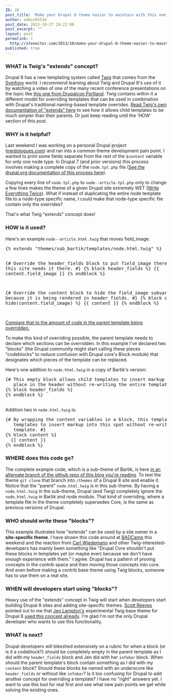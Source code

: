 ```yaml
---
ID: 20
post_title: 'Make your Drupal 8 theme easier to maintain with this one weird trick (Twig&#8217;s &#8220;extends&#8221; concept)'
author: admin65534
post_date: 2013-10-27 19:22:08
post_excerpt: ""
layout: post
permalink: >
  http://stevector.com/2013/10/make-your-drupal-8-theme-easier-to-maintain-with-this-one-weird-trick-twigs-extends-concept/
published: true
---
```

<h3>WHAT is Twig's "extends" concept?</h3>
Drupal 8 has a new templating system called <a href="http://twig.sensiolabs.org/">Twig</a> that comes from the <a href="http://symfony.com/">Symfony</a> world.
I recommend learning about Twig and Drupal 8's use of it by watching a video of one of the many recent conference presentations on the topic like <a href="https://portland2013.drupal.org/session/using-twig-new-template-engine-drupal-8">this one from Drupalcon Portland</a>.
Twig contains within it a different model for overriding templates that can be used in combination with Drupal's traditional naming-based template overrides.
<a href="http://twig.sensiolabs.org/doc/tags/extends.html">Read Twig's own documentation of "extends" here</a> to see how it allows child templates to be much simpler than their parents. Or just keep reading until the 'HOW' section of this post.
<h3>WHY is it helpful?</h3>
Last weekend I was working on a personal Drupal project (<a href="http://nerdologues.com">nerdologues.com</a>) and ran into a common theme development pain point.
I wanted to print some fields separate from the rest of the <code>$content</code> variable for only one node type.
In Drupal 7 (and prior versions) this process involves making a complete copy of the <code>node.tpl.php</code> file (<a href="https://drupal.org/node/17565">See the drupal.org documentation of this process here</a>).

Copying every line of <code>node.tpl.php</code> to <code>node--article.tpl.php</code> only to change a few lines makes the theme of a given Drupal site extremely WET (<a href="http://en.wikipedia.org/wiki/Don't_repeat_yourself#DRY_vs_WET_solutions">Write Everything Twice</a>).
What if instead of duplicating the entire node template file to a node-type specific name, I could make that node-type specific file contain only the overrides?

That's what Twig "extends" concept does!
<h3>HOW is it used?</h3>
Here's an example <code>node--article.html.twig</code> that moves field_image.
<pre>{% extends "themes/sub_bartik/templates/node.html.twig" %}

{# Override the header_fields block to put field_image there because this site
   needs it there. #}
{% block header_fields %}
  {{ content.field_image }}
{% endblock %}

{# Override the content block to hide the field_image subvariable because
   it is being rendered in header_fields. #}
{% block content %}
  {% hide(content.field_image) %}
  {{ content }}
{% endblock %}

</pre>
<a href="https://github.com/stevector/stevector.github.io/blob/example--twig-extends/templates/node.html.twig">Compare that to the amount of code in the parent template being overridden.</a>

To make this kind of overriding possible, the parent template needs to declare which sections can be overridden. In this example I've declared two "blocks" (the Drupal community might start calling these pieces "codeblocks" to reduce confusion with Drupal core's Block module) that designates which pieces of the template can be replaced.

Here's one addition to <code>node.html.twig</code> in a copy of Bartik's version:
<pre>{# This empty block allows child templates to insert markup into this
   place in the header without re-writing the entire template. #}
{% block header_fields %}
{% endblock %}

</pre>
Addition two in <code>node.html.twig</code> is:
<pre>{# By wrapping the content variables in a block, this template allows child
   templates to insert markup into this spot without re-writing the entire
   template. #}
{% block content %}
  {{ content }}
{% endblock %}
</pre>
<h3>WHERE does this code go?</h3>
The complete example code, which is a sub-theme of Bartik, is here <a href="https://github.com/stevector/stevector.github.io/tree/example--twig-extends">in an alternate branch of the github repo of this blog you're reading</a>.
To test the theme <code>git clone</code> that branch into <code>/themes</code> of a Drupal 8 site and enable it.
Notice that the "parent" <code>node.html.twig</code> is in this sub-theme.
By having a <code>node.html.twig</code> in the sub-theme, Drupal (and Twig) completely ignore the <code>node.html.twig</code> in Bartik and node module.
That kind of overriding, where a template file in the theme completely supersedes Core, is the same as previous versions of Drupal.
<h3>WHO should write these "blocks"?</h3>
This example illustrates how "extends" can be used by a site owner in a <strong>site-specific theme</strong>.
I have shown this code around at <a href="http://2013.badcamp.net/">BADCamp</a> this weekend and the reaction from <a href="https://twitter.com/c4rl">Carl Wiedemann</a> and other Twig-interested-developers has mainly been something like "Drupal Core shouldn't put these blocks in templates yet (or maybe ever) because we don't have enough experience with them."
I agree.
Drupal has a pattern of proving concepts in the contrib space and then moving those concepts into core.
And even before making a contrib base theme using Twig blocks, someone has to use them on a real site.
<h3>WHEN will developers start using "blocks"?</h3>
Heavy use of the "extends" concept in Twig will start when developers start building Drupal 8 sites and adding site-specific themes.
<a href="https://twitter.com/Cottser">Scott Reeves</a> pointed out to me that <a href="https://twitter.com/jenlampton">Jen Lampton's</a> experimental Twig base theme for Drupal 8 <a href="https://github.com/jenlampton/twiggy/blob/master/templates/node.html.twig#L98">used this concept already</a>. I'm glad I'm not the only Drupal developer who wants to use this functionality.
<h3>WHAT is next?</h3>
Drupal developers will bikeshed extensively on a rubric for when a block (or is it a codeblock?) should be completely empty in the parent template as I did with my <code>header_fields</code> block and Jen did with her <code>infobar</code> block.
When should the parent template's block contain something as I did with my <code>content</code> block?
Should these blocks be named with an underscore like <code>header_fields</code> or without like <code>infobar</code>?
Is it too confusing for Drupal to add another concept for overriding a template? I have no "right" answers yet.
I want to use this tool for real first and see what new pain points we get while solving the existing ones.